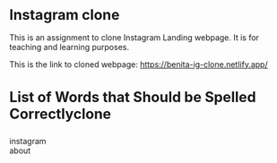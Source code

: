 <h1 style="font-size: 25px;">Instagram clone</h1>


This is an assignment to clone Instagram Landing webpage.
It is for teaching and learning purposes.

This is the link to cloned webpage: https://benita-ig-clone.netlify.app/

<h3 style="font-size: 25px;">List of Words that Should be Spelled Correctlyclone</h3>

instagram <br>
about
